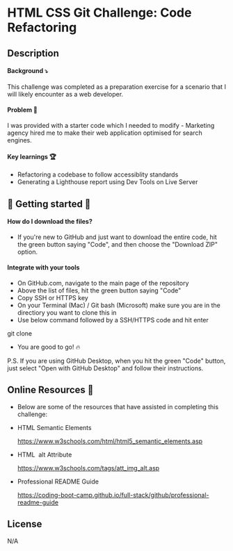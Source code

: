# HTML CSS Git Challenge: Code Refactoring

## Description

#### Background ⤵️

This challenge was completed as a preparation exercise for a scenario that I will likely encounter as a web developer.

#### Problem 🤔

I was provided with a starter code which I needed to modify - Marketing agency hired me to make their web application optimised for search engines.

#### Key learnings 🏆

- Refactoring a codebase to follow accessiblity standards
- Generating a Lighthouse report using Dev Tools on Live Server

## 🚨 Getting started 🚨

#### How do I download the files?

- If you're new to GitHub and just want to download the entire code, hit the green button saying "Code", and then choose the "Download ZIP" option.

#### Integrate with your tools

- On GitHub.com, navigate to the main page of the repository
- Above the list of files, hit the green button saying "Code"
- Copy SSH or HTTPS key
- On your Terminal (Mac) / Git bash (Microsoft) make sure you are in the directiory you want to clone this in
- Use below command followed by a SSH/HTTPS code and hit enter

git clone

- You are good to go! 🔥

P.S. If you are using GitHub Desktop, when you hit the green "Code" button, just select "Open with GitHub Desktop" and follow their instructions.

## Online Resources 📖

- Below are some of the resources that have assisted in completing this challenge:

- HTML Semantic Elements

  https://www.w3schools.com/html/html5_semantic_elements.asp

- HTML <img> alt Attribute

  https://www.w3schools.com/tags/att_img_alt.asp

- Professional README Guide

  https://coding-boot-camp.github.io/full-stack/github/professional-readme-guide

## License

N/A
